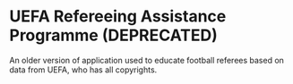 # UEFA Refereeing Assistance Programme (DEPRECATED)

An older version of application used to educate football referees based on data from UEFA, who has all copyrights.
